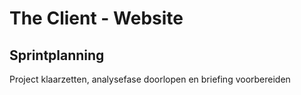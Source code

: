 # The Client - Website

## Sprintplanning

Project klaarzetten, analysefase doorlopen en briefing voorbereiden
